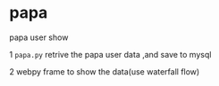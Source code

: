 papa
====

papa user show

1 `papa.py`  retrive the papa user data ,and save to mysql

2  webpy frame to show the data(use waterfall flow)
